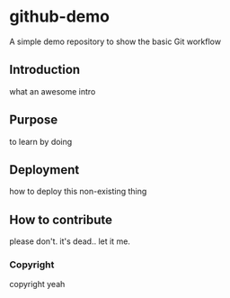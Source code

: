 # github-demo
A simple demo repository to show the basic Git workflow
## Introduction
what an awesome intro
## Purpose
to learn by doing
## Deployment
how to deploy this non-existing thing
## How to contribute
please don't. it's dead.. let it me.
### Copyright
copyright yeah